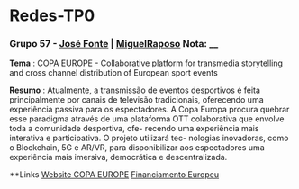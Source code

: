 # Redes-TP0 
### Grupo 57 - [José Fonte](https://github.com/josefonte) | [MiguelRaposo](https://github.com/MiguelRaposo) Nota: __

__Tema__ : COPA EUROPE - Collaborative platform for transmedia storytelling and cross channel distribution of European sport
events

__Resumo__ : Atualmente, a transmissão de eventos desportivos é feita principalmente
por canais de televisão tradicionais, oferecendo uma experiência passiva para os
espectadores. A Copa Europa procura quebrar esse paradigma através de uma
plataforma OTT colaborativa que envolve toda a comunidade desportiva, ofe-
recendo uma experiência mais interativa e participativa. O projeto utilizará tec-
nologias inovadoras, como o Blockchain, 5G e AR/VR, para disponibilizar aos
espectadores uma experiência mais imersiva, democrática e descentralizada.

**Links
[Website COPA EUROPE](https://copaeurope.eu/)
[Financiamento Europeu](https://cordis.europa.eu/project/id/957059)
